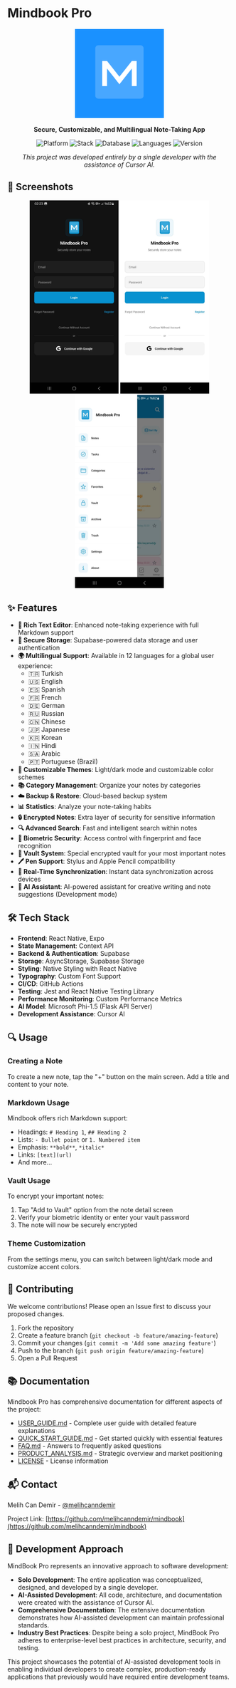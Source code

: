 # Mindbook Pro

<p align="center">
  <img src="./assets/logo.png" alt="Mindbook Logo" width="200"/>
</p>

<p align="center">
  <b>Secure, Customizable, and Multilingual Note-Taking App</b>
</p>

<p align="center">
  <img src="https://img.shields.io/badge/Platform-iOS%20%7C%20Android-blue" alt="Platform"/>
  <img src="https://img.shields.io/badge/Stack-React%20Native%20%7C%20Expo-blue" alt="Stack"/>
  <img src="https://img.shields.io/badge/Database-Supabase-green" alt="Database"/>
  <img src="https://img.shields.io/badge/Languages-12-orange" alt="Languages"/>
  <img src="https://img.shields.io/badge/Version-4.0.2-purple" alt="Version"/>
</p>

<p align="center">
  <i>This project was developed entirely by a single developer with the assistance of Cursor AI.</i>
</p>

## 📱 Screenshots

<p align="center">
  <!-- Screenshots will be added here -->
  <img src="screenshots/dark-mode.png" width="200" />
  <img src="screenshots/light-mode.png" width="200" />
  <img src="screenshots/hamburger-menu.png" width="200" />
</p>

## ✨ Features

- **💫 Rich Text Editor**: Enhanced note-taking experience with full Markdown support
- **🔐 Secure Storage**: Supabase-powered data storage and user authentication
- **🌍 Multilingual Support**: Available in 12 languages for a global user experience:
  - 🇹🇷 Turkish
  - 🇺🇸 English
  - 🇪🇸 Spanish
  - 🇫🇷 French
  - 🇩🇪 German
  - 🇷🇺 Russian
  - 🇨🇳 Chinese
  - 🇯🇵 Japanese
  - 🇰🇷 Korean
  - 🇮🇳 Hindi
  - 🇸🇦 Arabic
  - 🇵🇹 Portuguese (Brazil)
- **🎨 Customizable Themes**: Light/dark mode and customizable color schemes
- **📚 Category Management**: Organize your notes by categories
- **☁️ Backup & Restore**: Cloud-based backup system
- **📊 Statistics**: Analyze your note-taking habits
- **🔒 Encrypted Notes**: Extra layer of security for sensitive information
- **🔍 Advanced Search**: Fast and intelligent search within notes
- **🧰 Biometric Security**: Access control with fingerprint and face recognition
- **🔐 Vault System**: Special encrypted vault for your most important notes
- **🖊️ Pen Support**: Stylus and Apple Pencil compatibility
- **🔄 Real-Time Synchronization**: Instant data synchronization across devices
- **🤖 AI Assistant**: AI-powered assistant for creative writing and note suggestions (Development mode)

## 🛠 Tech Stack

- **Frontend**: React Native, Expo
- **State Management**: Context API
- **Backend & Authentication**: Supabase
- **Storage**: AsyncStorage, Supabase Storage
- **Styling**: Native Styling with React Native
- **Typography**: Custom Font Support
- **CI/CD**: GitHub Actions
- **Testing**: Jest and React Native Testing Library
- **Performance Monitoring**: Custom Performance Metrics
- **AI Model**: Microsoft Phi-1.5 (Flask API Server)
- **Development Assistance**: Cursor AI

## 🔍 Usage

### Creating a Note

To create a new note, tap the "+" button on the main screen. Add a title and content to your note.

### Markdown Usage

Mindbook offers rich Markdown support:

- Headings: `# Heading 1`, `## Heading 2`
- Lists: `- Bullet point` or `1. Numbered item`
- Emphasis: `**bold**`, `*italic*`
- Links: `[text](url)`
- And more...

### Vault Usage

To encrypt your important notes:

1. Tap "Add to Vault" option from the note detail screen
2. Verify your biometric identity or enter your vault password
3. The note will now be securely encrypted

### Theme Customization

From the settings menu, you can switch between light/dark mode and customize accent colors.

## 🤝 Contributing

We welcome contributions! Please open an Issue first to discuss your proposed changes.

1. Fork the repository
2. Create a feature branch (`git checkout -b feature/amazing-feature`)
3. Commit your changes (`git commit -m 'Add some amazing feature'`)
4. Push to the branch (`git push origin feature/amazing-feature`)
5. Open a Pull Request

## 📚 Documentation

Mindbook Pro has comprehensive documentation for different aspects of the project:

- [USER_GUIDE.md](USER_GUIDE.md) - Complete user guide with detailed feature explanations
- [QUICK_START_GUIDE.md](QUICK_START_GUIDE.md) - Get started quickly with essential features
- [FAQ.md](FAQ.md) - Answers to frequently asked questions
- [PRODUCT_ANALYSIS.md](PRODUCT_ANALYSIS.md) - Strategic overview and market positioning
- [LICENSE](LICENSE) - License information

## 📬 Contact

Melih Can Demir - [@melihcanndemir](https://github.com/melihcanndemir)

Project Link: [https://github.com/melihcanndemir/mindbook](https://github.com/melihcanndemir/mindbook)

## 🧠 Development Approach

MindBook Pro represents an innovative approach to software development:

- **Solo Development**: The entire application was conceptualized, designed, and developed by a single developer.
- **AI-Assisted Development**: All code, architecture, and documentation were created with the assistance of Cursor AI.
- **Comprehensive Documentation**: The extensive documentation demonstrates how AI-assisted development can maintain professional standards.
- **Industry Best Practices**: Despite being a solo project, MindBook Pro adheres to enterprise-level best practices in architecture, security, and testing.

This project showcases the potential of AI-assisted development tools in enabling individual developers to create complex, production-ready applications that previously would have required entire development teams.

